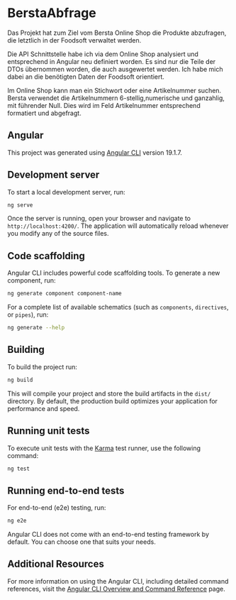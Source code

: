 # BerstaAbfrage

Das Projekt hat zum Ziel vom Bersta Online Shop die Produkte abzufragen, die letztlich in der Foodsoft verwaltet werden. 

Die API Schnittstelle habe ich via dem Online Shop analysiert und entsprechend in Angular neu definiert worden. Es sind nur die Teile der DTOs übernommen worden, die auch ausgewertet werden. Ich habe mich dabei an die benötigten Daten der Foodsoft orientiert. 

Im Online Shop kann man ein Stichwort oder eine Artikelnummer suchen. Bersta verwendet die Artikelnummern 6-stellig,numerische und ganzahlig, mit führender Null. Dies wird im Feld Artikelnummer entsprechend formatiert und abgefragt. 


## Angular 

This project was generated using [Angular CLI](https://github.com/angular/angular-cli) version 19.1.7.

## Development server

To start a local development server, run:

```bash
ng serve
```

Once the server is running, open your browser and navigate to `http://localhost:4200/`. The application will automatically reload whenever you modify any of the source files.

## Code scaffolding

Angular CLI includes powerful code scaffolding tools. To generate a new component, run:

```bash
ng generate component component-name
```

For a complete list of available schematics (such as `components`, `directives`, or `pipes`), run:

```bash
ng generate --help
```

## Building

To build the project run:

```bash
ng build
```

This will compile your project and store the build artifacts in the `dist/` directory. By default, the production build optimizes your application for performance and speed.

## Running unit tests

To execute unit tests with the [Karma](https://karma-runner.github.io) test runner, use the following command:

```bash
ng test
```

## Running end-to-end tests

For end-to-end (e2e) testing, run:

```bash
ng e2e
```

Angular CLI does not come with an end-to-end testing framework by default. You can choose one that suits your needs.

## Additional Resources

For more information on using the Angular CLI, including detailed command references, visit the [Angular CLI Overview and Command Reference](https://angular.dev/tools/cli) page.
